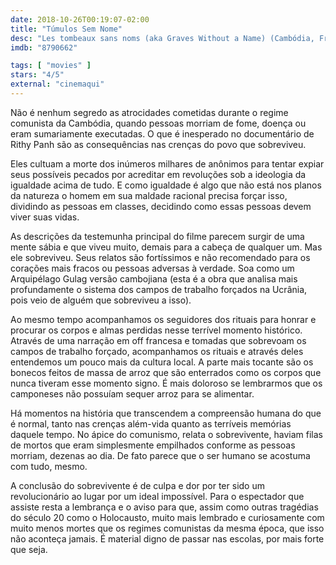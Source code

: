 ```yaml
---
date: 2018-10-26T00:19:07-02:00
title: "Túmulos Sem Nome"
desc: "Les tombeaux sans noms (aka Graves Without a Name) (Cambódia, França, 2018), escrito por Rithy Panh, Agnès Sénémaud, dirigido por Panh. Documentáro, guerra, comunismo, política, atrocidades, fome. #mostrasp Crítica escrita para o site CinemAqui."
imdb: "8790662"

tags: [ "movies" ]
stars: "4/5"
external: "cinemaqui"
---
```

Não é nenhum segredo as atrocidades cometidas durante o regime comunista da Cambódia, quando pessoas morriam de fome, doença ou eram sumariamente executadas. O que é inesperado no documentário de Rithy Panh são as consequências nas crenças do povo que sobreviveu.

Eles cultuam a morte dos inúmeros milhares de anônimos para tentar expiar seus possíveis pecados por acreditar em revoluções sob a ideologia da igualdade acima de tudo. E como igualdade é algo que não está nos planos da natureza o homem em sua maldade racional precisa forçar isso, dividindo as pessoas em classes, decidindo como essas pessoas devem viver suas vidas.

As descrições da testemunha principal do filme parecem surgir de uma mente sábia e que viveu muito, demais para a cabeça de qualquer um. Mas ele sobreviveu. Seus relatos são fortíssimos e não recomendado para os corações mais fracos ou pessoas adversas à verdade. Soa como um Arquipélago Gulag versão cambojiana (esta é a obra que analisa mais profundamente o sistema dos campos de trabalho forçados na Ucrânia, pois veio de alguém que sobreviveu a isso).

Ao mesmo tempo acompanhamos os seguidores dos rituais para honrar e procurar os corpos e almas perdidas nesse terrível momento histórico. Através de uma narração em off francesa e tomadas que sobrevoam os campos de trabalho forçado, acompanhamos os rituais e através deles entendemos um pouco mais da cultura local. A parte mais tocante são os bonecos feitos de massa de arroz que são enterrados como os corpos que nunca tiveram esse momento signo. É mais doloroso se lembrarmos que os camponeses não possuíam sequer arroz para se alimentar.

Há momentos na história que transcendem a compreensão humana do que é normal, tanto nas crenças além-vida quanto as terríveis memórias daquele tempo. No ápice do comunismo, relata o sobrevivente, haviam filas de mortos que eram simplesmente empilhados conforme as pessoas morriam, dezenas ao dia. De fato parece que o ser humano se acostuma com tudo, mesmo.

A conclusão do sobrevivente é de culpa e dor por ter sido um revolucionário ao lugar por um ideal impossível. Para o espectador que assiste resta a lembrança e o aviso para que, assim como outras tragédias do século 20 como o Holocausto, muito mais lembrado e curiosamente com muito menos mortes que os regimes comunistas da mesma época, que isso não aconteça jamais. É material digno de passar nas escolas, por mais forte que seja.
